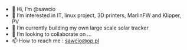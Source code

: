 - 👋 Hi, I’m @sawcio
- 👀 I’m interested in IT, linux project, 3D printers, MarlinFW and Klipper, PV 
- 🌱 I’m currently building my own large scale solar tracker
- 💞️ I’m looking to collaborate on ...
- 📫 How to reach me : sawcio@op.pl

<!---
sawcio/sawcio is a ✨ special ✨ repository because its `README.md` (this file) appears on your GitHub profile.
You can click the Preview link to take a look at your changes.
--->
